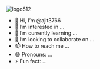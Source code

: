 ![logo512](https://github.com/user-attachments/assets/96af81e3-acd8-48d7-9e31-6a96afc954c5)
- 👋 Hi, I’m @ajit3766
- 👀 I’m interested in ...
- 🌱 I’m currently learning ...
- 💞️ I’m looking to collaborate on ...
- 📫 How to reach me ...
- 😄 Pronouns: ...
- ⚡ Fun fact: ...

<!---
ajit3766/ajit3766 is a ✨ special ✨ repository because its `README.md` (this file) appears on your GitHub profile.
You can click the Preview link to take a look at your changes.
--->
